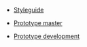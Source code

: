 - [Styleguide](https://kanselarij-vlaanderen.github.io/kaleidos-styleguide)

- [Prototype master](http://master.kaleidos-prototype.mono.digital/)
- [Prototype development](http://development.kaleidos-prototype.mono.digital/)